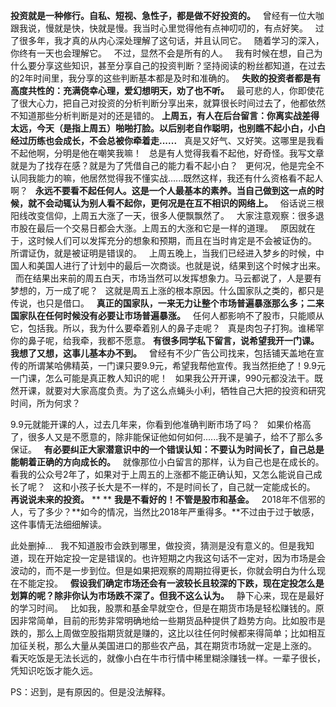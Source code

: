 **投资就是一种修行。自私、短视、急性子，都是做不好投资的。**
 
曾经有一位大咖跟我说，慢就是快，快就是慢。我当时心里觉得他有点神叨叨的，有点好笑。
 
过了很多年，我才真的从内心深处理解了这句话，并且认同它。
 
随着学习的深入，你终有一天也会理解它。
 
不过，显然不会是所有的人。
 
我有时候在想，自己为什么要分享这些知识，甚至分享自己的投资判断？坚持阅读的粉丝都知道，在过去的2年时间里，我分享的这些判断基本都是及时和准确的。
 
**失败的投资者都是有高度共性的：充满侥幸心理，爱幻想明天，劝了也不听。**
 
最可悲的人，你即使花了很大心力，把自己对投资的分析判断分享出来，就算很长时间过去了，他都依然不知道那些分析判断是对的还是错的。
**上周五，有人在后台留言：你离实战差得太远，今天（是指上周五）啪啪打脸。以后别老自作聪明，也别瞧不起小白，小白经过历练也会成长，不会总被你牵着走......**
 
真是又好气、又好笑。这哪里是我看不起他啊，分明是他在嘲笑我嘛！
 
总是有人觉得我看不起他，好奇怪。我写文章就是为了找存在感？就是为了凭借自己的能力看不起小白？
 
更何况，他是完全不认同我能力的嘛，他居然觉得我不懂实战......既然这样，我还有什么资格看不起人啊？
 
**永远不要看不起任何人。这是一个人最基本的素养。当自己做到这一点的时候，就不会动辄认为别人看不起你，更何况是在互不相识的网络上。**
 
俗话说三根阳线改变信仰，上周五大涨了一天，很多人便飘飘然了。
 
大家注意观察：很多退市股在最后一个交易日都会大涨。上周五的大涨和它是一样的道理。
 
原因就在于，这时候人们可以发挥充分的想象和预期，而且在当时肯定是不会被证伪的。
 
所谓证伪，就是被证明是错误的。
 
上周五晚上，当我们已经进入梦乡的时候，中国人和美国人进行了计划中的最后一次商谈。也就是说，结果到这个时候才出来。
 
而在结果出来前的周五白天，市场当然可以发挥想象力。马云都说了，人是要有梦想的，万一成了呢？
 
这就是周五上涨的根本原因。什么国家队之类的，都只是传说，也只是借口。
 
**真正的国家队，一来无力让整个市场普遍暴涨那么多；二来国家队在任何时候没有必要让市场普遍暴涨。**
 
任何人都影响不了股市，只能顺从它，包括我。所以，我为什么要牵着别人的鼻子走呢？
 
真是肉包子打狗。谁稀罕你的鼻子呢，给我牵，我都不愿意。
**有很多同学私下留言，说希望我开一门课。我想了又想，这事儿基本办不到。**
 
曾经有不少广告公司找来，包括铺天盖地在宣传的所谓某哈佛精英，一门课只要9.9元，希望我帮他宣传。我当然拒绝了！9.9元一门课，怎么可能是真正教人知识的呢！
 
如果我公开开课，990元都没法干。既然开课，就要对大家高度负责。为了这么点蝇头小利，牺牲自己大把的投资和研究时间，所为何求？
  
9.9元就能开课的人，过去几年来，你看到他准确判断市场了吗？
 
如果价格高了，很多人又是不愿意的，除非能保证他如何如何......我不是骗子，给不了那么多保证。
 
**有必要纠正大家潜意识中的一个错误认知：不要认为时间长了，自己总是能朝着正确的方向成长的。**
 
就像那位小白留言的那样，认为自己也是在成长的。看我的公众号2年了，如果对于上周五的上涨都不能正确认知，又怎么能说自己成长了呢？
 
这和小孩子长大是不一样的，不是时间长了，自己就一定能成长的。
 
**再说说未来的投资。**
** **
**我是不看好的！不管是股市和基金。**
 
2018年不信邪的人，亏了多少？**如今的情况，当然比2018年严重得多。**不过由于过于敏感，这件事情无法细细解读。
  
此处删掉...
 
我不知道股市会跌到哪里，做投资，猜测是没有意义的。但是我知道，现在开始定投一定是错误的。也许短期之内我这句话不一定对，因为市场是会波动的，而不是一步到位。但是如果把观察的周期拉得更长，你就会明白为什么现在不能定投。
 
**假设我们确定市场还会有一波较长且较深的下跌，现在定投怎么是划算的呢？除非你认为市场跌不深了。但我不这么认为。**
 
静下心来，现在是最好的学习时间。
 
比如我，股票和基金早就空仓，但是在期货市场是轻松赚钱的。原因非常简单，目前的形势非常明确地给一些期货品种提供了趋势方向。比如股市是跌的，那么上周做空股指期货就是赚的，这比以往任何时候都来得简单；比如相互加征关税，那么大量从美国进口的那些农产品，其在期货市场就一定是上涨的。
 
看天吃饭是无法长远的，就像小白在牛市行情中稀里糊涂赚钱一样。一辈子很长，凭知识吃饭才能久远。
  
PS：迟到，是有原因的。但是没法解释。